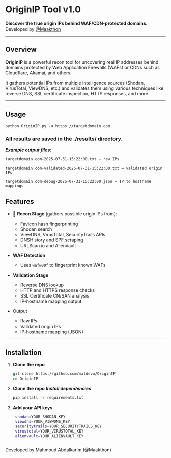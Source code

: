 # OriginIP Tool v1.0
**Discover the true origin IPs behind WAF/CDN-protected domains.**  
Developed by [@Maakthon](https://github.com/Maldevo)

---

## Overview

**OriginIP** is a powerful recon tool for uncovering real IP addresses behind domains protected by Web Application Firewalls (WAFs) or CDNs such as Cloudflare, Akamai, and others.

It gathers potential IPs from multiple intelligence sources (Shodan, VirusTotal, ViewDNS, etc.) and validates them using various techniques like reverse DNS, SSL certificate inspection, HTTP responses, and more.

---
## Usage
```
python OriginIP.py -u https://targetdomain.com
```
### All results are saved in the ./results/ directory.

***Example output files:***
```
targetdomain.com-2025-07-31-15:22:00.txt — raw IPs

targetdomain.com-validated-2025-07-31-15:22:00.txt — validated origin IPs

targetdomain.com-debug-2025-07-31-15:22:00.json — IP to hostname mappings
```

## Features

- 🔧 **Recon Stage** (gathers possible origin IPs from):
  - Favicon hash fingerprinting
  - Shodan search
  - ViewDNS, VirusTotal, SecurityTrails APIs
  - DNSHistory and SPF scraping
  - URLScan.io and AlienVault

- **WAF Detection**
  - Uses `wafw00f` to fingerprint known WAFs

- **Validation Stage**
  - Reverse DNS lookup
  - HTTP and HTTPS response checks
  - SSL Certificate CN/SAN analysis
  - IP-hostname mapping output

- Output
  - Raw IPs
  - Validated origin IPs
  - IP-hostname mapping (JSON)

---

## Installation

1. **Clone the repo**
   ```bash
   git clone https://github.com/maldevo/OriginIP
   cd OriginIP
   ```
2. **Clone the repo**
   ***Install dependencies***
   ```bash
   pip install -r requirements.txt
   ```
3. **Add your API keys**
   ```bash
    shodan=YOUR_SHODAN_KEY
    viewdns=YOUR_VIEWDNS_KEY
    securitytrails=YOUR_SECURITYTRAILS_KEY
    virustotal=YOUR_VIRUSTOTAL_KEY
    alienvault=YOUR_ALIENVAULT_KEY
  ```
```



Developed by Mahmoud Abdalkarim (@Maakthon)
